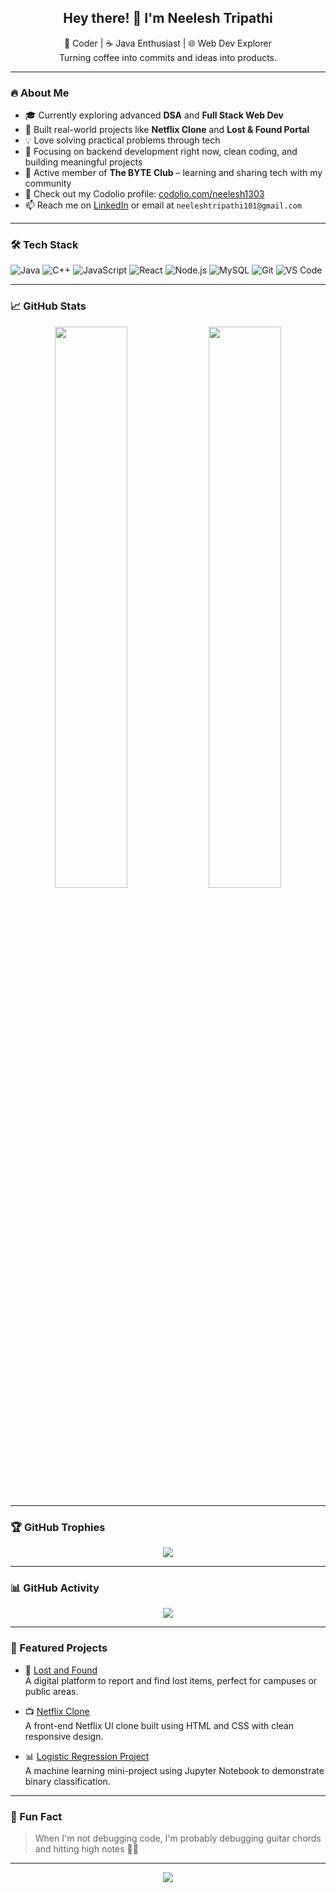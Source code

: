 <!-- GitHub Profile README for Neelesh Tripathi -->

<h2 align="center">Hey there! 👋 I'm Neelesh Tripathi</h2>
<p align="center">
  🚀 Coder | ☕ Java Enthusiast | 🌐 Web Dev Explorer<br>
  Turning coffee into commits and ideas into products.
</p>

---

### 🔥 About Me

- 🎓 Currently exploring advanced **DSA** and **Full Stack Web Dev**
- 🌱 Built real-world projects like **Netflix Clone** and **Lost & Found Portal**
- 💡 Love solving practical problems through tech
- 🧠 Focusing on backend development right now, clean coding, and building meaningful projects
- 🏫 Active member of **The BYTE Club** – learning and sharing tech with my community
- 📇 Check out my Codolio profile: [codolio.com/neelesh1303](https://codolio.com/profile/neelesh1303)
- 📫 Reach me on [LinkedIn](https://www.linkedin.com/in/neelesh-kumar-tripathi-11256728a/) or email at `neeleshtripathi101@gmail.com`

---

### 🛠️ Tech Stack

![Java](https://img.shields.io/badge/Java-ED8B00?style=flat&logo=java&logoColor=white)
![C++](https://img.shields.io/badge/C++-00599C?style=flat&logo=cplusplus&logoColor=white)
![JavaScript](https://img.shields.io/badge/JavaScript-F7DF1E?style=flat&logo=javascript&logoColor=black)
![React](https://img.shields.io/badge/React-20232A?style=flat&logo=react&logoColor=61DAFB)
![Node.js](https://img.shields.io/badge/Node.js-339933?style=flat&logo=nodedotjs&logoColor=white)
![MySQL](https://img.shields.io/badge/MySQL-00758F?style=flat&logo=mysql&logoColor=white)
![Git](https://img.shields.io/badge/Git-F05032?style=flat&logo=git&logoColor=white)
![VS Code](https://img.shields.io/badge/VS%20Code-007ACC?style=flat&logo=visual-studio-code&logoColor=white)

---

### 📈 GitHub Stats

<p align="center">
  <img src="https://github-readme-stats.vercel.app/api?username=neelesh1303&show_icons=true&theme=radical" width="48%" />
  <img src="https://github-readme-stats.vercel.app/api/top-langs/?username=neelesh1303&layout=compact&theme=radical" width="48%" />
</p>

---

### 🏆 GitHub Trophies

<p align="center">
  <img src="https://github-profile-trophy.vercel.app/?username=neelesh1303&theme=onedark" />
</p>

---

### 📊 GitHub Activity

<p align="center">
  <img src="https://github-readme-activity-graph.vercel.app/graph?username=neelesh1303&theme=github-compact" />
</p>

---

### 🚀 Featured Projects

- 🔎 [Lost and Found](https://github.com/neelesh1303/lost-and-found)  
  A digital platform to report and find lost items, perfect for campuses or public areas.

- 📺 [Netflix Clone](https://github.com/neelesh1303/netflix-clone)  
  A front-end Netflix UI clone built using HTML and CSS with clean responsive design.

- 📊 [Logistic Regression Project](https://github.com/neelesh1303/logistic-regression-project)  
  A machine learning mini-project using Jupyter Notebook to demonstrate binary classification.

---

### 🎸 Fun Fact

> When I'm not debugging code, I'm probably debugging guitar chords and hitting high notes 🎸🎤

---

<p align="center">
  <a href="https://github.com/neelesh1303"><img src="https://img.shields.io/github/followers/neelesh1303?label=Follow&style=social"></a>
</p>
